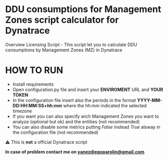 # DDU consumptions for Management Zones script calculator for Dynatrace
Overview Licensing Script - This script let you to calculate DDU consumptions by Management Zones (MZ) in Dynatrace

# HOW TO RUN
* Install requirements
* Open configuration.py file and insert your **ENVIROMENT** URL and **YOUR TOKEN**
* In the configuration file insert also the periods in the format **YYYY-MM-DD:HH:MM:SS+hh:mm** where the hh:mm indicated the selected timezone
* If you want you can also specify wich Management Zones you want to analyze (optional but ok) and the entities (not recommended)
* You can also disable some metrics putting _False_ instead _True_ alsway in the configuration file (not recommended)

⚠️ This is **not** a official Dynatrace script

**In case of problem contact me on yanezdiegoparolin@gmail.com**

